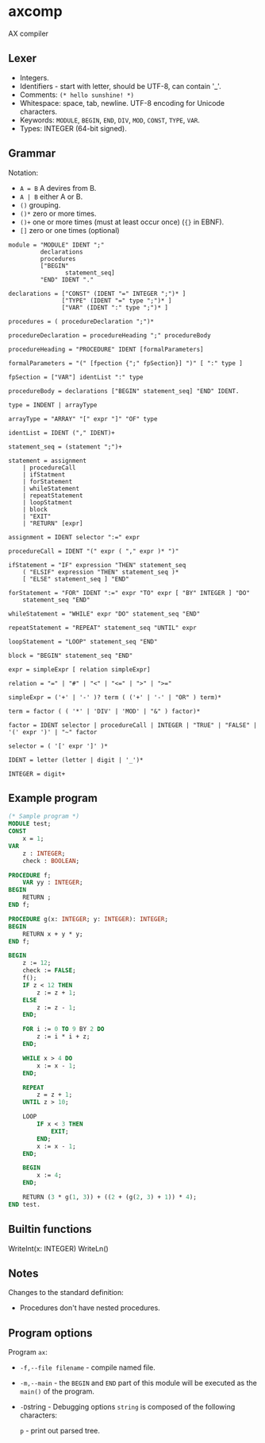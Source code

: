 # axcomp

AX compiler

## Lexer

* Integers.
* Identifiers - start with letter, should be UTF-8, can contain '_'.
* Comments: `(* hello sunshine! *)`
* Whitespace: space, tab, newline. UTF-8 encoding for Unicode characters.
* Keywords: `MODULE`, `BEGIN`, `END`, `DIV`, `MOD`, `CONST`, `TYPE`, `VAR`.
* Types: INTEGER (64-bit signed).

## Grammar

Notation:

* `A = B` A devires from B.
* `A | B` either A or B.
* `()` grouping.
* `()*` zero or more times.
* `()+` one or more times (must at least occur once) (`{}` in EBNF).
* `[]` zero or one times (optional)  

```ebnf
module = "MODULE" IDENT ";"
         declarations
         procedures
         ["BEGIN"
                statement_seq]
         "END" IDENT "."

declarations = ["CONST" (IDENT "=" INTEGER ";")* ]
               ["TYPE" (IDENT "=" type ";")* ]
               ["VAR" (IDENT ":" type ";")* ]

procedures = ( procedureDeclaration ";")*

procedureDeclaration = procedureHeading ";" procedureBody

procedureHeading = "PROCEDURE" IDENT [formalParameters]

formalParameters = "(" [fpection {";" fpSection}] ")" [ ":" type ]

fpSection = ["VAR"] identList ":" type

procedureBody = declarations ["BEGIN" statement_seq] "END" IDENT.

type = INDENT | arrayType

arrayType = "ARRAY" "[" expr "]" "OF" type

identList = IDENT ("," IDENT)+

statement_seq = (statement ";")+

statement = assignment
    | procedureCall
    | ifStatment
    | forStatement
    | whileStatement
    | repeatStatement
    | loopStatment
    | block
    | "EXIT"
    | "RETURN" [expr]

assignment = IDENT selector ":=" expr

procedureCall = IDENT "(" expr ( "," expr )* ")"

ifStatement = "IF" expression "THEN" statement_seq
    ( "ELSIF" expression "THEN" statement_seq )*
    [ "ELSE" statement_seq ] "END"

forStatement = "FOR" IDENT ":=" expr "TO" expr [ "BY" INTEGER ] "DO"
    statement_seq "END"

whileStatement = "WHILE" expr "DO" statement_seq "END"

repeatStatement = "REPEAT" statement_seq "UNTIL" expr

loopStatement = "LOOP" statement_seq "END"

block = "BEGIN" statement_seq "END"

expr = simpleExpr [ relation simpleExpr]

relation = "=" | "#" | "<" | "<=" | ">" | ">="

simpleExpr = ('+' | '-' )? term ( ('+' | '-' | "OR" ) term)*

term = factor ( ( '*' | 'DIV' | 'MOD' | "&" ) factor)*

factor = IDENT selector | procedureCall | INTEGER | "TRUE" | "FALSE" | '(' expr ')' | "~" factor

selector = ( '[' expr ']' )*

IDENT = letter (letter | digit | '_')*

INTEGER = digit+
```

## Example program

```pascal
(* Sample program *)
MODULE test;
CONST
    x = 1;
VAR
    z : INTEGER;
    check : BOOLEAN;

PROCEDURE f;
    VAR yy : INTEGER;
BEGIN
    RETURN ;
END f;

PROCEDURE g(x: INTEGER; y: INTEGER): INTEGER;
BEGIN
    RETURN x + y * y;
END f;

BEGIN
    z := 12;
    check := FALSE;
    f();
    IF z < 12 THEN
        z := z + 1;
    ELSE
        z := z - 1;
    END;

    FOR i := 0 TO 9 BY 2 DO
        z := i * i + z;
    END;

    WHILE x > 4 DO
        x := x - 1;
    END;

    REPEAT
        z = z + 1;
    UNTIL z > 10;

    LOOP
        IF x < 3 THEN
            EXIT;
        END;
        x := x - 1;
    END;

    BEGIN
        x := 4;
    END;

    RETURN (3 * g(1, 3)) + ((2 + (g(2, 3) + 1)) * 4);
END test.
```

## Builtin functions

WriteInt(x: INTEGER)
WriteLn()

## Notes

Changes to the standard definition:

* Procedures don't have nested procedures.

## Program options

Program `ax`:

* `-f,--file filename` - compile named file.
* `-m,--main` - the `BEGIN` and `END` part of this module will be executed as the `main()` of the program.

* `-D`string - Debugging options `string` is composed of the following characters:

   `p` - print out parsed tree.
